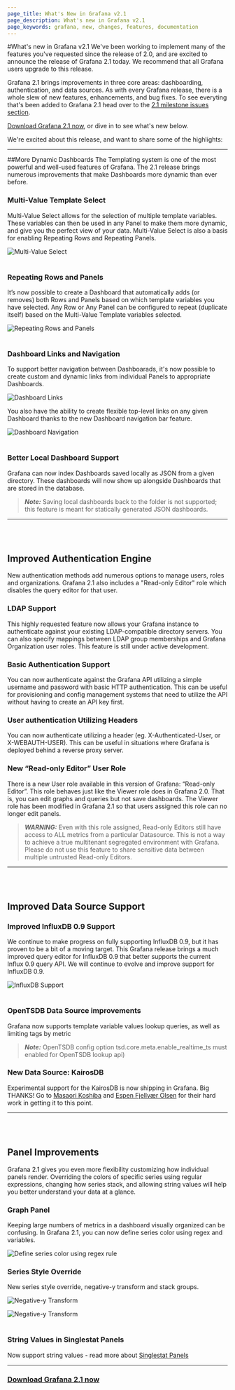 ```yaml
---
page_title: What's New in Grafana v2.1
page_description: What's new in Grafana v2.1
page_keywords: grafana, new, changes, features, documentation
---
```


#What's new in Grafana v2.1
We've been working to implement many of the features you've requested since the release of 2.0, and are excited to announce the release of Grafana 2.1 today. We recommend that all Grafana users upgrade to this release.    

Grafana 2.1 brings improvements in three core areas: dashboarding, authentication, and data sources. 
As with every Grafana release, there is a whole slew of new features, enhancements, and bug fixes. To see everyting that's been added to Grafana 2.1 head over to the [2.1 milestone issues section](https://github.com/grafana/grafana/issues?page=4&q=milestone%3A2.1+is%3Aclosed).    

[Download Grafana 2.1 now](http://grafana.org/download), or dive in to see what's new below. 


We're excited about this release, and want to share some of the highlights:       

- - -

##More Dynamic Dashboards
The Templating system is one of the most powerful and well-used features of Grafana. The 2.1 release brings numerous improvements that make Dashboards more dynamic than ever before.

### Multi-Value Template Select
Multi-Value Select allows for the selection of multiple template variables.
These variables can then be used in any Panel to make them more dynamic, and give you the perfect view of your data.
Multi-Value Select is also a basis for enabling Repeating Rows and Repeating Panels.

![Multi-Value Select](/img/v2/multi-select.gif "Multi-Value Select")
<br/><br/>

### Repeating Rows and Panels
It’s now possible to create a Dashboard that automatically adds (or removes) both Rows and Panels based on which template variables you have selected.
Any Row or Any Panel can be configured to repeat (duplicate itself) based on the Multi-Value Template variables selected. 

![Repeating Rows and Panels](/img/v2/panel-row-repeat.gif "Repeating Rows and Panels")
<br/><br/>

### Dashboard Links and Navigation
To support better navigation between Dashboarads, it's now possible to create custom and dynamic links from individual Panels to appropriate Dashboards.    

![Dashboard Links](/img/v2/panel-link.png "Dashboard Links")

You also have the ability to create flexible top-level links on any given Dashboard thanks to the new Dashboard navigation bar feature. 

![Dashboard Navigation](/img/v2/dashboard_nav.png "Dashboard Navigation")
<br/><br/>

### Better Local Dashboard Support
Grafana can now index Dashboards saved locally as JSON from a given directory. These dashboards will now show up alongside Dashboards that are stored in the database.

> ***Note:*** Saving local dashboards back to the folder is not supported; this feature is meant for statically generated JSON dashboards.

- - -
<br/><br/>

## Improved Authentication Engine
New authentication methods add numerous options to manage users, roles and organizations. Grafana 2.1 also includes a "Read-only Editor" role which disables the query editor for that user.    

### LDAP Support
This highly requested feature now allows your Grafana instance to authenticate against your existing LDAP-compatible directory servers. You can also specify mappings between LDAP group memberships and Grafana Organization user roles. This feature is still under active development.  

### Basic Authentication Support
You can now authenticate against the Grafana API utilizing a simple username and password with basic HTTP authentication. This can be useful for provisioning and config management systems that need to utilize the API without having to create an API key first.    

### User authentication Utilizing Headers
You can now authenticate utilizing a header (eg. X-Authenticated-User, or X-WEBAUTH-USER). This can be useful in situations where Grafana is deployed behind a reverse proxy server.


### New “Read-only Editor” User Role
There is a new User role available in this version of Grafana: “Read-only Editor”. This role behaves just like the Viewer role does in Grafana 2.0.
That is, you can edit graphs and queries but not save dashboards. The Viewer role has been modified in Grafana 2.1 so that users assigned this role
can no longer edit panels.

> ***WARNING:*** Even with this role assigned, Read-only Editors still have access to ALL metrics from a particular Datasource. This is not a way to achieve a true multitenant segregated environment with Grafana. Please do not use this feature to share sensitive data between multiple untrusted Read-only Editors.

- - -
<br/><br/>

## Improved Data Source Support

### Improved InfluxDB 0.9 Support
We continue to make progress on fully supporting InfluxDB 0.9, but it has proven to be a bit of a moving target. This Grafana release brings a much improved query editor for InfluxDB 0.9 that better supports the current Influx 0.9 query API. We will continue to evolve and improve support for InfluxDB 0.9.

![InfluxDB Support](/img/v2/influx-query.gif "InfluxDB Support")
<br/><br/>


### OpenTSDB Data Source improvements
Grafana now supports template variable values lookup queries, as well as limiting tags by metric

> ***Note:*** OpenTSDB config option tsd.core.meta.enable_realtime_ts must enabled for OpenTSDB lookup api)


### New Data Source: KairosDB
Experimental support for the KairosDB is now shipping in Grafana. Big THANKS! Go to [Masaori Koshiba](https://github.com/masaori335) and [Espen Fjellvær Olsen](https://github.com/espenfjo) for their hard work in getting it to this point.

- - -
<br/><br/>

## Panel Improvements
Grafana 2.1 gives you even more flexibility customizing how individual panels render. Overriding the colors of specific series using regular expressions, changing how series stack, and allowing string values will help you better understand your data at a glance.

### Graph Panel
Keeping large numbers of metrics in a dashboard visually organized can be confusing. In Grafana 2.1, you can now define series color using regex and variables.    

![Define series color using regex rule  ](/img/v2/regex_color.gif "Define series color using regex rule  ")

### Series Style Override
New series style override, negative-y transform and stack groups.    

![Negative-y Transform](/img/v2/negative-y.png "Negative-y Transform")

![Negative-y Transform](/img/v2/negative-y-form.png "Negative-y Transform")
<br/><br/>

### String Values in Singlestat Panels
Now support string values - read more about [Singlestat Panels](../reference/singlestat.md)

- - -


### [Download Grafana 2.1 now](http://grafana.org/download)
